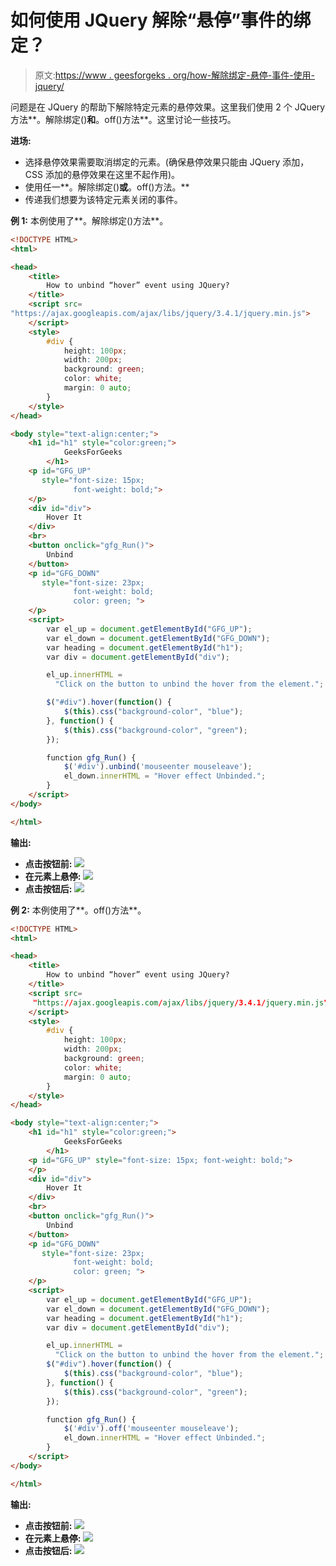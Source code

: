 # 如何使用 JQuery 解除“悬停”事件的绑定？

> 原文:[https://www . geesforgeks . org/how-解除绑定-悬停-事件-使用-jquery/](https://www.geeksforgeeks.org/how-to-unbind-hover-event-using-jquery/)

问题是在 JQuery 的帮助下解除特定元素的悬停效果。这里我们使用 2 个 JQuery 方法**。解除绑定()**和**。off()方法**。这里讨论一些技巧。

**进场:**

*   选择悬停效果需要取消绑定的元素。(确保悬停效果只能由 JQuery 添加，CSS 添加的悬停效果在这里不起作用)。
*   使用任一**。解除绑定()**或**。off()方法。**
*   传递我们想要为该特定元素关闭的事件。

**例 1:** 本例使用了**。解除绑定()方法**。

```html
<!DOCTYPE HTML>
<html>

<head>
    <title>
        How to unbind “hover” event using JQuery?
    </title>
    <script src=
"https://ajax.googleapis.com/ajax/libs/jquery/3.4.1/jquery.min.js">
    </script>
    <style>
        #div {
            height: 100px;
            width: 200px;
            background: green;
            color: white;
            margin: 0 auto;
        }
    </style>
</head>

<body style="text-align:center;">
    <h1 id="h1" style="color:green;">  
            GeeksForGeeks  
        </h1>
    <p id="GFG_UP" 
       style="font-size: 15px;
              font-weight: bold;">
    </p>
    <div id="div">
        Hover It
    </div>
    <br>
    <button onclick="gfg_Run()">
        Unbind
    </button>
    <p id="GFG_DOWN" 
       style="font-size: 23px; 
              font-weight: bold; 
              color: green; ">
    </p>
    <script>
        var el_up = document.getElementById("GFG_UP");
        var el_down = document.getElementById("GFG_DOWN");
        var heading = document.getElementById("h1");
        var div = document.getElementById("div");

        el_up.innerHTML = 
          "Click on the button to unbind the hover from the element.";

        $("#div").hover(function() {
            $(this).css("background-color", "blue");
        }, function() {
            $(this).css("background-color", "green");
        });

        function gfg_Run() {
            $('#div').unbind('mouseenter mouseleave');
            el_down.innerHTML = "Hover effect Unbinded.";
        }
    </script>
</body>

</html>
```

**输出:**

*   **点击按钮前:**
    ![](img/5c85eb69487282f2e1c705de05755a36.png)
*   **在元素上悬停:**
    ![](img/37279658cd86861c9ee40f08bcc2e1c9.png)
*   **点击按钮后:**
    ![](img/b0c2526c3e276ec896675a1869660c8b.png)

**例 2:** 本例使用了**。off()方法**。

```html
<!DOCTYPE HTML>
<html>

<head>
    <title>
        How to unbind “hover” event using JQuery?
    </title>
    <script src=
     "https://ajax.googleapis.com/ajax/libs/jquery/3.4.1/jquery.min.js">
    </script>
    <style>
        #div {
            height: 100px;
            width: 200px;
            background: green;
            color: white;
            margin: 0 auto;
        }
    </style>
</head>

<body style="text-align:center;">
    <h1 id="h1" style="color:green;">  
            GeeksForGeeks  
        </h1>
    <p id="GFG_UP" style="font-size: 15px; font-weight: bold;">
    </p>
    <div id="div">
        Hover It
    </div>
    <br>
    <button onclick="gfg_Run()">
        Unbind
    </button>
    <p id="GFG_DOWN"
       style="font-size: 23px;
              font-weight: bold; 
              color: green; ">
    </p>
    <script>
        var el_up = document.getElementById("GFG_UP");
        var el_down = document.getElementById("GFG_DOWN");
        var heading = document.getElementById("h1");
        var div = document.getElementById("div");

        el_up.innerHTML = 
          "Click on the button to unbind the hover from the element.";
        $("#div").hover(function() {
            $(this).css("background-color", "blue");
        }, function() {
            $(this).css("background-color", "green");
        });

        function gfg_Run() {
            $('#div').off('mouseenter mouseleave');
            el_down.innerHTML = "Hover effect Unbinded.";
        }
    </script>
</body>

</html>
```

**输出:**

*   **点击按钮前:**
    ![](img/5c85eb69487282f2e1c705de05755a36.png)
*   **在元素上悬停:**
    ![](img/37279658cd86861c9ee40f08bcc2e1c9.png)
*   **点击按钮后:**
    ![](img/b0c2526c3e276ec896675a1869660c8b.png)